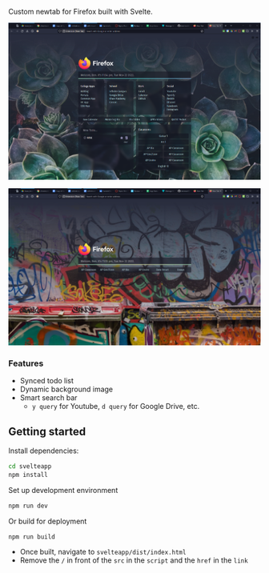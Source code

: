 Custom newtab for Firefox built with Svelte.

![Screenshot](screenshots/1.png)

![Screenshot](screenshots/2.png)

### Features
- Synced todo list
- Dynamic background image
- Smart search bar
    - `y query` for Youtube, `d query` for Google Drive, etc.


## Getting started
Install dependencies:
```sh
cd svelteapp
npm install
```

Set up development environment
```sh
npm run dev
```

Or build for deployment
```sh
npm run build
```
- Once built, navigate to ```svelteapp/dist/index.html```
- Remove the ```/``` in front of the ```src``` in the ```script``` and the ```href``` in the ```link```